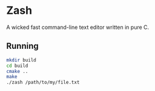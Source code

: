 # Zash

A wicked fast command-line text editor written in pure C.

## Running

```bash
mkdir build
cd build
cmake ..
make
./zash /path/to/my/file.txt
```
